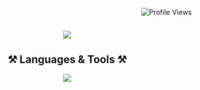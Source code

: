 <p align="right">
  <img src="https://komarev.com/ghpvc/?username=Svikou&style=plastic-square&color=FB8C00" alt="Profile Views">
</p>

<h2 align="center">
    <img src="https://readme-typing-svg.herokuapp.com/?font=Poppins&size=35&color=FB8C00&weight=700&center=true&vCenter=true&width=500&height=70&duration=4500&lines=Hi+There+!;+I'm+Saïkou;that+one+Web+Developper;+you+where+looking+for+🫵🏽" />

<h2 align="center">⚒️ Languages & Tools ⚒️</h2>

<div align="center">
    
<img src="https://skillicons.dev/icons?i=javascript,typescript,react,tailwind,firebase,laravel,nextjs,git,figma,pnpm" width={100}/><br>
</div>


